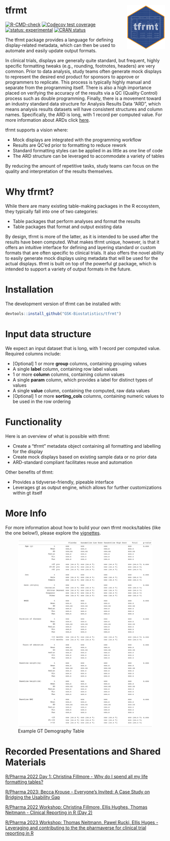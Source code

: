 
# tfrmt <a href='https://gsk-biostatistics.github.io/tfrmt/'><img src="man/figures/tfrmt.png" align="right" alt = "tfrmt logo" style="height:139px;"/></a>

<!-- badges: start -->

[![R-CMD-check](https://github.com/GSK-Biostatistics/tfrmt/actions/workflows/R-CMD-check.yaml/badge.svg)](https://github.com/GSK-Biostatistics/tfrmt/actions/workflows/R-CMD-check.yaml)
[![Codecov test
coverage](https://codecov.io/gh/GSK-Biostatistics/tfrmt/branch/main/graph/badge.svg)](https://app.codecov.io/gh/GSK-Biostatistics/tfrmt?branch=main)
[![status:
experimental](https://github.com/GIScience/badges/raw/master/status/experimental.svg)](https://github.com/GIScience/badges#experimental)
[![CRAN
status](https://www.r-pkg.org/badges/version/tfrmt)](https://CRAN.R-project.org/package=tfrmt)
<!-- badges: end -->

The tfrmt package provides a language for defining display-related
metadata, which can then be used to automate and easily update output
formats.

In clinical trials, displays are generally quite standard, but frequent,
highly specific formatting tweaks (e.g., rounding, footnotes, headers)
are very common. Prior to data analysis, study teams often generate mock
displays to represent the desired end product for sponsors to approve or
programmers to replicate. This process is typically highly manual and
separate from the programming itself. There is also a high importance
placed on verifying the accuracy of the results via a QC (Quality
Control) process such as double programming. Finally, there is a
movement toward an industry standard data structure for Analysis Results
Data “ARD”, which means analysis results datasets will have consistent
structures and column names. Specifically, the ARD is long, with 1
record per computed value. For more information about ARDs click
[here](https://pharmasug.org/download/sde/rtp2021/PharmaSUG-NCSDE_2021-08.pdf).

tfrmt supports a vision where:

- Mock displays are integrated with the programming workflow
- Results are QC’ed prior to formatting to reduce rework
- Standard formatting styles can be applied in as little as one line of
  code
- The ARD structure can be leveraged to accommodate a variety of tables

By reducing the amount of repetitive tasks, study teams can focus on the
quality and interpretation of the results themselves.

# Why tfrmt?

While there are many existing table-making packages in the R ecosystem,
they typically fall into one of two categories:

- Table packages that perform analyses and format the results
- Table packages that format and output existing data

By design, tfrmt is more of the latter, as it is intended to be used
after the results have been computed. What makes tfrmt unique, however,
is that it offers an intuitive interface for defining and layering
standard or custom formats that are often specific to clinical trials.
It also offers the novel ability to easily generate mock displays using
metadata that will be used for the actual displays. tfrmt is built on
top of the powerful gt package, which is intended to support a variety
of output formats in the future.

# Installation

The development version of tfrmt can be installed with:

``` r
devtools::install_github("GSK-Biostatistics/tfrmt")
```

# Input data structure

We expect an input dataset that is long, with 1 record per computed
value. Required columns include:

- \[Optional\] 1 or more **group** columns, containing grouping values
- A single **label** column, containing row label values
- 1 or more **column** columns, containing column values
- A single **param** column, which provides a label for distinct types
  of values
- A single **value** column, containing the computed, raw data values
- \[Optional\] 1 or more **sorting_cols** columns, containing numeric
  values to be used in the row ordering

# Functionality

Here is an overview of what is possible with tfrmt:

- Create a “tfrmt” metadata object containing all formatting and
  labelling for the display
- Create mock displays based on existing sample data or no prior data
- ARD-standard compliant facilitates reuse and automation

Other benefits of tfrmt:

- Provides a tidyverse-friendly, pipeable interface
- Leverages gt as output engine, which allows for further customizations
  within gt itself

# More Info

For more information about how to build your own tfrmt mocks/tables
(like the one below!), please explore the
[vignettes](https://gsk-biostatistics.github.io/tfrmt/articles/examples.html).

<figure>
<img src="man/figures/gt_readme.png"
alt="Example GT Demography Table" />
<figcaption aria-hidden="true">Example GT Demography Table</figcaption>
</figure>

# Recorded Presentations and Shared Materials

[R/Pharma 2022 Day 1: Christina Fillmore - Why do I spend all my life
formatting tables?](https://www.youtube.com/watch?v=00lGhuANUJw)

[R/Pharma 2023: Becca Krouse - Everyone’s Invited: A Case Study on
Bridging the Usability Gap](https://www.youtube.com/watch?v=Zg1LPJSO0kQ)

[R/Pharma 2022 Workshop: Christina Fillmore, Ellis Hughes, Thomas
Neitmann - Clinical Reporting in R (Day
2)](https://www.youtube.com/watch?v=rYflZhFDSZQ)

[R/Pharma 2023 Workshop: Thomas Neitmann, Pawel Rucki, Ellis Huges -
Leveraging and contributing to the the pharmaverse for clinical trial
reporting in R](https://github.com/posit-conf-2023/r-pharma)
